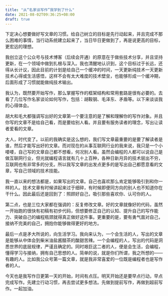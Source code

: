 ```yaml
---
title: "从“名家谈写作”我学到了什么"
date: 2021-08-02T09:36:25+08:00
draft: true
---
```


下定决心想要做好写文章的习惯。给自己树立的目标是先行动起来，并且完成不那么困难的事情，当行动系统建立起来了，当日毕日更做到了，再是说更高的目标，更宏远的理想。

我创立这个公众号与技术博客（后续会开通）的原意在于做些技术分享，并且坚持更新，在一个领域中做到扎根与深入。我也清醒地认识到，这个目标过于长远，还得从长计议，因此目前的计划是给自己一个缓冲的时间，一天更新纯技术一天更新技术心得或生活感悟，这样不会有太大难度的技术壁垒，也能够形成一个缓冲期，后面形成了习惯就能做纯技术输出。

我认为，既然要开始写作，那么掌握写作的框架结构和常用套路是很有必要的。去看了几位写作名家谈论如何写作，包括：胡鞍钢、毛泽东、矛盾等。以下来谈谈我的心得体会。

胡大和毛大都强调写出好的文章第一个要注意的是了解和理解你的写作对象。并且你写的文章不是给自己看，而是要给别人看。并且要有服务读者的理念，写出让读者爱看的文章。

大人，时代变了。以前的我确实是这么想的，我们写文章最重要的是要了解读者是谁，然后才能写出好的文章。而对现在的从事互联网行业的我来说，我只是一个小喽喽，自己写的文章自己都不想看，何况别人看。虽然会编程的人都可以说自己是做互联网行业，但光就编程语言就有几十上百种，各种日新月异的技术层出不穷，互联网也有非常多的分支。所以我写文章的出发点更多的是写出自己都愿意看的文章，写自己领域的技术技能。

我一直以来的想法都是，如果写出的文章。自己也喜欢那么肯定能够吸引到和你一样的人。技术文章有时候讲起来过于细碎，有时候即便同方向的别人也不知道你在干什么。因此最后还是回到了：照顾好自己，吸引那些喜欢你、认可你的人。

第二点，也是三位大家都在强调的：反复修改文章。好的文章就像好的代码，虽然一开始跑的很快有初稿有初步代码，但想要修正自己的认知、提升自己的写作能力、突破自己的编程瓶颈就得真正做好这件事。更重要的是，要有勇气面对自己，接纳不完美的自己，拥抱你能够做得更好的地方。

最后一点是矛大所说的，向生活学习。我向来认为，一个会生活的人，写出的文章是能够从中体会到柴米油盐酱醋茶的酸甜苦辣。一个会编程的人，写出的代码是洞悉世界的底层规律，严谨且确定的。同时艰巨这二者的人，便是会生活，会编程，懂得学习与接纳，拥有自己思想的人。简单的说，就是你们所谓，我之所想的——有趣的人。比如我公众号第一篇文章，就是我非常喜爱的一位既是编程者也是写作者的人。

今天也是我写作日更第一天的开始，时间有点压。明天开始还是要早点行动，早点完成写作。先建立行动习惯，再去尝试更多想法。先做到提前写作，再做到超前写作。一起加油。
